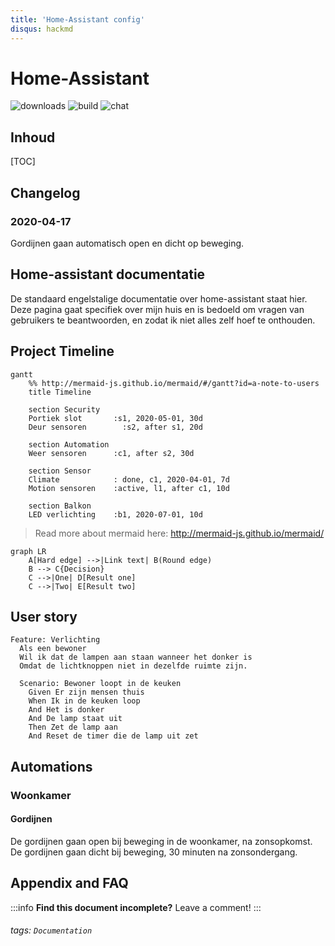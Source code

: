 ```yaml
---
title: 'Home-Assistant config'
disqus: hackmd
---
```


Home-Assistant
===
![downloads](https://img.shields.io/github/downloads/atom/atom/total.svg)
![build](https://img.shields.io/appveyor/ci/:user/:repo.svg)
![chat](https://img.shields.io/discord/:serverId.svg)

## Inhoud

[TOC]

## Changelog
### 2020-04-17
Gordijnen gaan automatisch open en dicht op beweging. 

## Home-assistant documentatie

De standaard engelstalige documentatie over home-assistant staat hier. Deze pagina gaat specifiek over mijn huis en is bedoeld om vragen van gebruikers te beantwoorden, en zodat ik niet alles zelf hoef te onthouden.


Project Timeline
---
```mermaid
gantt
    %% http://mermaid-js.github.io/mermaid/#/gantt?id=a-note-to-users
    title Timeline

    section Security
    Portiek slot       :s1, 2020-05-01, 30d
    Deur sensoren        :s2, after s1, 20d
    
    section Automation
    Weer sensoren      :c1, after s2, 30d
    
    section Sensor
    Climate            : done, c1, 2020-04-01, 7d 
    Motion sensoren    :active, l1, after c1, 10d
    
    section Balkon
    LED verlichting    :b1, 2020-07-01, 10d
```

> Read more about mermaid here: http://mermaid-js.github.io/mermaid/

```mermaid
graph LR
    A[Hard edge] -->|Link text| B(Round edge)
    B --> C{Decision}
    C -->|One| D[Result one]
    C -->|Two| E[Result two]
```

User story
---

```gherkin=
Feature: Verlichting
  Als een bewoner
  Wil ik dat de lampen aan staan wanneer het donker is
  Omdat de lichtknoppen niet in dezelfde ruimte zijn. 

  Scenario: Bewoner loopt in de keuken
    Given Er zijn mensen thuis
    When Ik in de keuken loop
    And Het is donker
    And De lamp staat uit
    Then Zet de lamp aan
    And Reset de timer die de lamp uit zet
```

## Automations
### Woonkamer
#### Gordijnen
De gordijnen gaan open bij beweging in de woonkamer, na zonsopkomst. 
De gordijnen gaan dicht bij beweging, 30 minuten na zonsondergang. 

## Appendix and FAQ

:::info
**Find this document incomplete?** Leave a comment!
:::

###### tags: `Documentation`
